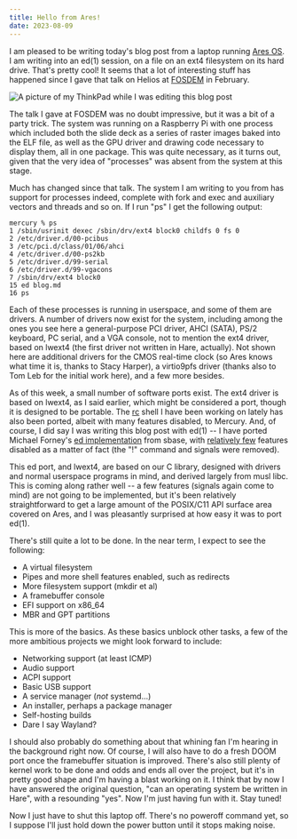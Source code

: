 ```yaml
---
title: Hello from Ares!
date: 2023-08-09
---
```


I am pleased to be writing today's blog post from a laptop running [Ares OS]. I
am writing into an ed(1) session, on a file on an ext4 filesystem on its hard
drive. That's pretty cool! It seems that a lot of interesting stuff has happened
since I gave that talk on Helios at [FOSDEM] in February.

[Ares OS]: https://ares-os.org
[FOSDEM]: https://spacepub.space/w/wpKXfhqqr7FajEAf4B2Vc2

![A picture of my ThinkPad while I was editing this blog post](https://l.sr.ht/Rx-V.jpg)

The talk I gave at FOSDEM was no doubt impressive, but it was a bit of a party
trick. The system was running on a Raspberry Pi with one process which included
both the slide deck as a series of raster images baked into the ELF file, as
well as the GPU driver and drawing code necessary to display them, all in one
package. This was quite necessary, as it turns out, given that the very idea of
"processes" was absent from the system at this stage.

Much has changed since that talk. The system I am writing to you from has
support for processes indeed, complete with fork and exec and auxiliary vectors
and threads and so on. If I run "ps" I get the following output:

```
mercury % ps
1 /sbin/usrinit dexec /sbin/drv/ext4 block0 childfs 0 fs 0
2 /etc/driver.d/00-pcibus
3 /etc/pci.d/class/01/06/ahci
4 /etc/driver.d/00-ps2kb
5 /etc/driver.d/99-serial
6 /etc/driver.d/99-vgacons
7 /sbin/drv/ext4 block0
15 ed blog.md
16 ps
```

Each of these processes is running in userspace, and some of them are drivers. A
number of drivers now exist for the system, including among the ones you see
here a general-purpose PCI driver, AHCI (SATA), PS/2 keyboard, PC serial, and a
VGA console, not to mention the ext4 driver, based on lwext4 (the first driver
not written in Hare, actually). Not shown here are additional drivers for the
CMOS real-time clock (so Ares knows what time it is, thanks to Stacy Harper), a
virtio9pfs driver (thanks also to Tom Leb for the initial work here), and a few
more besides.

As of this week, a small number of software ports exist. The ext4 driver is
based on lwext4, as I said earlier, which might be considered a port, though it
is designed to be portable. The [rc] shell I have been working on lately has
also been ported, albeit with many features disabled, to Mercury. And, of
course, I did say I was writing this blog post with ed(1) -- I have ported
Michael Forney's [ed implementation] from sbase, with [relatively few] features
disabled as a matter of fact (the "!" command and signals were removed).

[rc]: https://git.sr.ht/~sircmpwn/rc
[ed implementation]: http://git.suckless.org/sbase/file/ed.c.html
[relatively few]: https://git.sr.ht/~sircmpwn/sbase/commit/ee0336bc3b6f55839785427d6184e6f897055e31

This ed port, and lwext4, are based on our C library, designed with drivers and
normal userspace programs in mind, and derived largely from musl libc. This is
coming along rather well -- a few features (signals again come to mind) are not
going to be implemented, but it's been relatively straightforward to get a large
amount of the POSIX/C11 API surface area covered on Ares, and I was pleasantly
surprised at how easy it was to port ed(1).

There's still quite a lot to be done. In the near term, I expect to see the
following:

* A virtual filesystem
* Pipes and more shell features enabled, such as redirects
* More filesystem support (mkdir et al)
* A framebuffer console
* EFI support on x86\_64
* MBR and GPT partitions

This is more of the basics. As these basics unblock other tasks, a few of the
more ambitious projects we might look forward to include:

* Networking support (at least ICMP)
* Audio support
* ACPI support
* Basic USB support
* A service manager (*not* systemd...)
* An installer, perhaps a package manager
* Self-hosting builds
* Dare I say Wayland?

I should also probably do something about that whining fan I'm hearing in the
background right now. Of course, I will also have to do a fresh DOOM port once
the framebuffer situation is improved. There's also still plenty of kernel work
to be done and odds and ends all over the project, but it's in pretty good shape
and I'm having a blast working on it. I think that by now I have answered the
original question, "can an operating system be written in Hare", with a
resounding "yes". Now I'm just having fun with it. Stay tuned!

Now I just have to shut this laptop off. There's no poweroff command yet, so I
suppose I'll just hold down the power button until it stops making noise.
